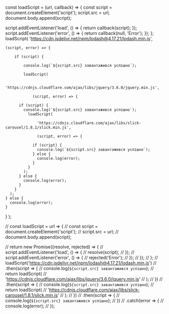 const loadScript = (url, callback) => { const script =
document.createElement('script'); script.src = url;
document.body.append(script);

script.addEventListener('load', () => { return callback(script); });
script.addEventListener('error', () => { return callback(null, 'Error'); }); };
loadScript( 'https://cdn.jsdelivr.net/npm/lodash@4.17.21/lodash.min.js',

    (script, error) => {

        if (script) {

            console.log(`${script.src} завантажився успішно`);

            loadScript(

                'https://cdnjs.cloudflare.com/ajax/libs/jquery/3.6.0/jquery.min.js',

                (script, error) => {

          if (script) {
            console.log(`${script.src} завантажився успішно`);
              loadScript(

                  'https://cdnjs.cloudflare.com/ajax/libs/slick-carousel/1.8.1/slick.min.js',

                  (script, error) => {

                if (script) {
                  console.log(`${script.src} завантажився успішно`);
                } else {
                  console.log(error);
                }
              }
            );
          } else {
            console.log(error);
          }
        }
      );
    } else {
      console.log(error);
    }

} );

// const loadScript = url => { // const script =
document.createElement('script'); // script.src = url; //
document.body.append(script);

// return new Promise((resolve, rejected) => { //
script.addEventListener('load', () => { // resolve(script); // }); //
script.addEventListener('error', () => { // rejected('Error'); // }); // }); //
}; // loadScript('https://cdn.jsdelivr.net/npm/lodash@4.17.21/lodash.min.js') //
.then(script => { // console.log(`${script.src} завантажився успішно`); //
return loadScript( //
'https://cdnjs.cloudflare.com/ajax/libs/jquery/3.6.0/jquery.min.js' // ); // })
// .then(script => { // console.log(`${script.src} завантажився успішно`); //
return loadScript( //
'https://cdnjs.cloudflare.com/ajax/libs/slick-carousel/1.8.1/slick.min.js' // );
// }) // .then(script => { // console.log(`${script.src} завантажився успішно`);
// }) // .catch(error => { // console.log(error); // });
